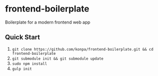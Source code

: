 # frontend-boilerplate
Boilerplate for a modern frontend web app

## Quick Start
1. `git clone https://github.com/konpa/frontend-boilerplate.git && cd frontend-boilerplate`
2. `git submodule init && git submodule update`
4. `sudo npm install`
5. `gulp init`
